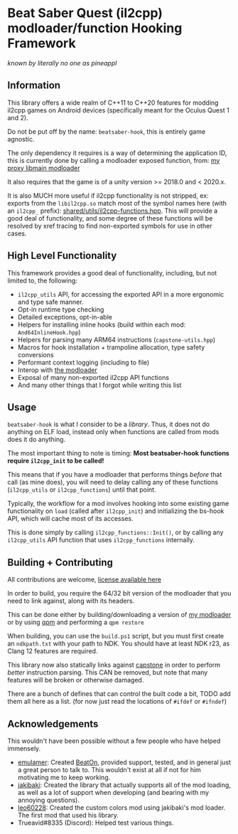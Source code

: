# Beat Saber Quest (il2cpp) modloader/function Hooking Framework

_known by literally no one as pineappl_

## Information

This library offers a wide realm of C++11 to C++20 features for modding il2cpp games on Android devices (specifically meant for the Oculus Quest 1 and 2).

Do not be put off by the name: `beatsaber-hook`, this is entirely game agnostic.

The only dependency it requires is a way of determining the application ID, this is currently done by calling a modloader exposed function, from: [my proxy libmain modloader](https://github.com/sc2ad/QuestLoader/tree/staticModloader)

It also requires that the game is of a unity version >= 2018.0 and < 2020.x.

It is also MUCH more useful if il2cpp functionality is not stripped, ex: exports from the `libil2cpp.so` match most of the symbol names here (with an `il2cpp_` prefix): [shared/utils/il2cpp-functions.hpp](https://github.com/sc2ad/beatsaber-hook/blob/master/shared/utils/il2cpp-functions.hpp#L89).
This will provide a good deal of functionality, and some degree of these functions will be resolved by xref tracing to find non-exported symbols for use in other cases.

## High Level Functionality

This framework provides a good deal of functionality, including, but not limited to, the following:

- `il2cpp_utils` API, for accessing the exported API in a more ergonomic and type safe manner.
- Opt-in runtime type checking
- Detailed exceptions, opt-in-able
- Helpers for installing inline hooks (build within each mod: `And64InlineHook.hpp`)
- Helpers for parsing many ARM64 instructions (`capstone-utils.hpp`)
- Macros for hook installation + trampoline allocation, type safety conversions
- Performant context logging (including to file)
- Interop with [the modloader](https://github.com/sc2ad/QuestLoader/tree/staticModloader)
- Exposal of many non-exported il2cpp API functions
- And many other things that I forgot while writing this list

## Usage

`beatsaber-hook` is what I consider to be a _library_. Thus, it does not do anything on ELF load, instead only when functions are called from mods does it do anything.

The most important thing to note is timing: **Most beatsaber-hook functions require `il2cpp_init` to be called!**

This means that if you have a modloader that performs things _before_ that call (as mine does), you will need to delay calling any of these functions (`il2cpp_utils` or `il2cpp_functions`) until that point.

Typically, the workflow for a mod involves hooking into some existing game functionality on `load` (called after `il2cpp_init`) and initializing the bs-hook API, which will cache most of its accesses.

This is done simply by calling `il2cpp_functions::Init()`, or by calling any `il2cpp_utils` API function that uses `il2cpp_functions` internally.

## Building + Contributing

All contributions are welcome, [license available here](https://github.com/sc2ad/beatsaber-hook/blob/master/LICENSE)

In order to build, you require the 64/32 bit version of the modloader that you need to link against, along with its headers.

This can be done either by building/downloading a version of [my modloader](https://github.com/sc2ad/QuestLoader/tree/staticModloader) or by using [qpm](https://github.com/sc2ad/QuestPackageManager) and performing a `qpm restore`

When building, you can use the `build.ps1` script, but you must first create an `ndkpath.txt` with your path to NDK. You should have at least NDK r23, as Clang 12 features are required.

This library now also statically links against [capstone](https://github.com/aquynh/capstone) in order to perform _better_ instruction parsing. This CAN be removed, but note that many features will be broken or otherwise damaged.

There are a bunch of defines that can control the built code a bit, TODO add them all here as a list. (for now just read the locations of `#ifdef` or `#ifndef`)

## Acknowledgements

This wouldn't have been possible without a few people who have helped immensely.

- [emulamer](https://github.com/emulamer/): Created [BeatOn](https://github.com/emulamer/BeatOn), provided support, tested, and in general just a great person to talk to. This wouldn't exist at all if not for him motivating me to keep working.
- [jakibaki](https://github.com/jakibaki/): Created the library that actually supports all of the mod loading, as well as a lot of support when developing (and bearing with my annoying questions).
- [leo60228](https://github.com/leo60228): Created the custom colors mod using jakibaki's mod loader. The first mod that used his library.
- Trueavid#8335 (Discord): Helped test various things.
